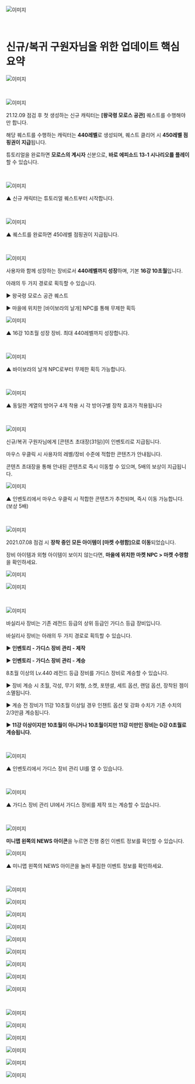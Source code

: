 ![이미지](./images/class00.png)

&nbsp;

# 신규/복귀 구원자님을 위한 업데이트 핵심 요약

![이미지](./images/upd01.png)

&nbsp;

![이미지](./images/upd02.png)

21.12.09 점검 후 첫 생성하는 신규 캐릭터는 **[왕국령 모로스 공관]** 퀘스트를 수행해야만 합니다.

해당 퀘스트를 수행하는 캐릭터는 **440레벨**로 생성되며, 퀘스트 클리어 시 **450레벨 점핑권이 지급**됩니다.

튜토리얼을 완료하면 **모로스의 계시자** 신분으로, **바로 에피소드 13-1 시나리오를 플레이**할 수 있습니다.

&nbsp;

![이미지](./images/upd03.jpg)

▲ 신규 캐릭터는 튜토리얼 퀘스트부터 시작합니다.

&nbsp;

![이미지](./images/upd04.png)

▲ 퀘스트를 완료하면 450레벨 점핑권이 지급됩니다.

&nbsp;

![이미지](./images/upd05.png)

사용자와 함께 성장하는 장비로서 **440레벨까지 성장**하며, 기본 **16강 10초월**입니다.

아래의 두 가지 경로로 획득할 수 있습니다.

▶ 왕국령 모로스 공관 퀘스트

▶ 마을에 위치한 [바이보라의 날개] NPC를 통해 무제한 획득

![이미지](./images/upd06.png)

▲ 16강 10초월 성장 장비. 최대 440레벨까지 성장합니다.

&nbsp;

![이미지](./images/upd07.png)

▲ 바이보라의 날개 NPC로부터 무제한 획득 가능합니다.

&nbsp;

![이미지](./images/upd08.png)

▲ 동일한 계열의 방어구 4개 착용 시 각 방어구별 장착 효과가 적용됩니다

&nbsp;

![이미지](./images/upd09.png)

신규/복귀 구원자님에게 [콘텐츠 초대장(31일)]이 인벤토리로 지급됩니다.

마우스 우클릭 시 사용자의 레벨/장비 수준에 적합한 콘텐츠가 안내됩니다.

콘텐츠 초대장을 통해 안내된 콘텐츠로 즉시 이동할 수 있으며, 5배의 보상이 지급됩니다.

![이미지](./images/upd10.png)

▲ 인벤토리에서 마우스 우클릭 시 적합한 콘텐츠가 추천되며, 즉시 이동 가능합니다. (보상 5배)

&nbsp;

![이미지](./images/upd11.png)

2021.07.08 점검 시 **장착 중인 모든 아이템이 [마켓 수령함]으로 이동**되었습니다.

장비 아이템과 외형 아이템이 보이지 않는다면, **마을에 위치한 마켓 NPC &gt; 마켓 수령함**을 확인하세요.

![이미지](./images/upd12.png)

![이미지](./images/upd13.png)

&nbsp;

![이미지](./images/upd14.png)

바실리사 장비는 기존 레전드 등급의 상위 등급인 가디스 등급 장비입니다.

바실리사 장비는 아래의 두 가지 경로로 획득할 수 있습니다.

**▶ 인벤토리 - 가디스 장비 관리 - 제작**

**▶ 인벤토리 - 가디스 장비 관리 - 계승**

8초월 이상의 Lv.440 레전드 등급 장비를 가디스 장비로 계승할 수 있습니다.

▶ 장비 계승 시 초월, 각성, 무기 외형, 소켓, 포텐셜, 세트 옵션, 랜덤 옵션, 장착된 젬이 소멸됩니다.

▶ 계승 전 장비가 11강 10초월 이상일 경우 인챈트 옵션 및 강화 수치가 기존 수치의 2/3만큼 계승됩니다.

**▶ 11강 이상이지만 10초월이 아니거나 10초월이지만 11강 미만인 장비는 0강 0초월로 계승됩니다.**

&nbsp;

![이미지](./images/upd15.png)

▲ 인벤토리에서 가디스 장비 관리 UI를 열 수 있습니다.

&nbsp;

![이미지](./images/upd16.png)

▲ 가디스 장비 관리 UI에서 가디스 장비를 제작 또는 계승할 수 있습니다.

&nbsp;

![이미지](./images/upd17.png)

**미니맵 왼쪽의 NEWS 아이콘**을 누르면 진행 중인 이벤트 정보를 확인할 수 있습니다.

![이미지](./images/upd18.png)

▲ 미니맵 왼쪽의 NEWS 아이콘을 눌러 푸짐한 이벤트 정보를 확인하세요.

&nbsp;

![이미지](./images/upd19.png)

![이미지](./images/upd20.png)

![이미지](./images/upd21.png)

![이미지](./images/upd22.png)

![이미지](./images/upd23.png)

![이미지](./images/upd24.png)

![이미지](./images/upd25.png)

![이미지](./images/upd26.png)

![이미지](./images/upd27.png)

&nbsp;

![이미지](./images/upd28.png)

![이미지](./images/upd29.png)

![이미지](./images/upd30.png)

![이미지](./images/upd31.png)

![이미지](./images/upd32.png)

![이미지](./images/upd33.png)